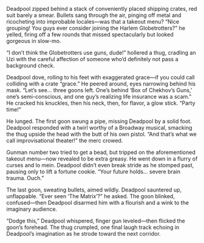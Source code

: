 Deadpool zipped behind a stack of conveniently placed shipping crates, red suit barely a smear. Bullets sang through the air, pinging off metal and ricocheting into improbable locales—was that a takeout menu? “Nice grouping! You guys ever consider joining the Harlem Globetrotters?” he yelled, firing off a few rounds that missed spectacularly but looked gorgeous in slow-mo.

“I don’t think the Globetrotters use guns, dude!” hollered a thug, cradling an Uzi with the careful affection of someone who’d definitely not pass a background check.

Deadpool dove, rolling to his feet with exaggerated grace—if you could call colliding with a crate “grace.” He peered around, eyes narrowing behind his mask. “Let’s see… three goons left. One’s behind ‘Box of Chekhov’s Guns,’ one’s semi-conscious, and one guy’s realizing life insurance was a scam.” He cracked his knuckles, then his neck, then, for flavor, a glow stick. “Party time!”

He lunged. The first goon swung a pipe, missing Deadpool by a solid foot. Deadpool responded with a twirl worthy of a Broadway musical, smacking the thug upside the head with the butt of his own pistol. “And that’s what we call improvisational theater!” the merc crowed.

Gunman number two tried to get a bead, but tripped on the aforementioned takeout menu—now revealed to be extra greasy. He went down in a flurry of curses and lo mein. Deadpool didn’t even break stride as he stomped past, pausing only to lift a fortune cookie. “Your future holds… severe brain trauma. Ouch.”

The last goon, sweating bullets, aimed wildly. Deadpool sauntered up, unflappable. “Ever seen ‘The Matrix’?” he asked. The goon blinked, confused—then Deadpool disarmed him with a flourish and a wink to the imaginary audience.

“Dodge this,” Deadpool whispered, finger gun leveled—then flicked the goon’s forehead. The thug crumpled, one final laugh track echoing in Deadpool’s imagination as he strode toward the next corridor.